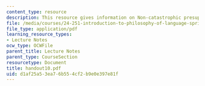 ```yaml
---
content_type: resource
description: This resource gives information on Non-catastrophic presupposition failure.
file: /media/courses/24-251-introduction-to-philosophy-of-language-spring-2005/d1af25a53ea76b554cf2b9e0e397e81f_handout10.pdf
file_type: application/pdf
learning_resource_types:
- Lecture Notes
ocw_type: OCWFile
parent_title: Lecture Notes
parent_type: CourseSection
resourcetype: Document
title: handout10.pdf
uid: d1af25a5-3ea7-6b55-4cf2-b9e0e397e81f
---
```

